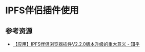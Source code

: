 # IPFS伴侣插件使用

<!--ts-->


<!-- Created by https://github.com/ekalinin/github-markdown-toc -->
<!-- Added by: kuanhsiaokuo, at: Sat Jun 18 22:25:57 CST 2022 -->

<!--te-->

## 参考资源

- [【应用】IPFS伴侣浏览器插件V2.2.0版本升级的重大意义 - 知乎](https://zhuanlan.zhihu.com/p/35566466)